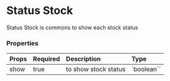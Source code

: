 # Status Stock

Status Stock is commons to show each stock status

### Properties
| Props       | Required | Description | Type |
| :---        | :---     | :---        |:---  |
| show       | true    | to show stock status | `boolean`` |
